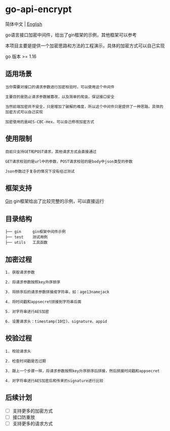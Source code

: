 # go-api-encrypt
简体中文 | [English](README-EN.md)

go语言接口加密中间件，给出了gin框架的示例，其他框架可以参考

本项目主要是提供一个加密思路和方法的工程演示，具体的加密方式可以自己实现

go 版本 >= 1.16

## 适用场景
```
当你需要对接口的请求参数进行加密校验时，可以使用这个中间件

主要目的是防止请求参数被篡改，以及简单的爬虫，保证接口安全

当然前端加密并不安全，只是增加了破解的难度，所以这个中间件只是提供了一种思路，具体的加密方式可以自己实现

加密使用的是AES-CBC-Hex，可以自己修改加密方式
```

## 使用限制
```
目前只支持GET和POST请求，其他请求方式会直接通过

GET请求校验的是url中的参数，POST请求校验的是body中json类型的参数

Json参数过于复杂的情况下没有经过测试
```

## 框架支持
[Gin](https://github.com/gin-gonic/gin)
gin框架给出了比较完整的示例，可以直接运行


## 目录结构
```
├── gin     gin框架中间件示例
├── test    测试用例
├── utils   工具函数
```


## 加密过程
```
1. 获取请求参数

2. 将请求参数按照key升序排序

3. 将排序后的请求参数拼接成字符串，如：age13namejack

4. 将时间戳和appsecret拼接到字符串后面

5. 对字符串进行AES加密

6. 设置请求头：timestamp(10位)、signature、appid
```


## 校验过程
```
1. 校验请求头

2. 检查时间戳是否过期

3. 跟上一个步骤一样，将请求参数按照key升序排序后拼接，然后拼接时间戳和appsecret

4. 对字符串进行AES加密后和传来的signature进行比较
```

## 后续计划
- [ ] 支持更多的加密方式
- [ ] 接口防重放
- [ ] 支持更多的请求方式